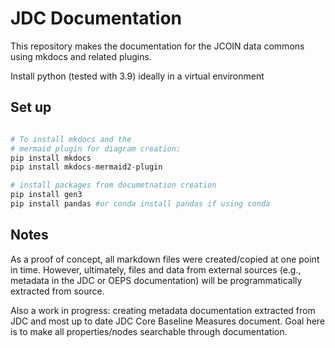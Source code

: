 # JDC Documentation

This repository makes the documentation for the 
JCOIN data commons using mkdocs and related plugins.

Install python (tested with 3.9) ideally in a virtual environment

## Set up
```python

# To install mkdocs and the 
# mermaid plugin for diagram creation:
pip install mkdocs
pip install mkdocs-mermaid2-plugin

# install packages from documetnation creation
pip install gen3
pip install pandas #or conda install pandas if using conda


```

## Notes

As a proof of concept, all markdown files were created/copied at one point in time. However, ultimately, files and data from external sources (e.g., metadata in the JDC or OEPS documentation) will be programmatically extracted from source.

Also a work in progress: creating metadata documentation extracted from JDC and most up to date JDC Core Baseline Measures document. Goal here is to make all properties/nodes searchable through documentation. 

